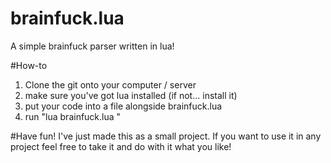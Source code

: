 brainfuck.lua
=============

A simple brainfuck parser written in lua!

#How-to
1. Clone the git onto your computer / server
2. make sure you've got lua installed (if not... install it)
3. put your code into a file alongside brainfuck.lua
4. run "lua brainfuck.lua <name of code file here>"

#Have fun!
I've just made this as a small project. If you want to use it in any project feel free to take it and do with it what you like!
